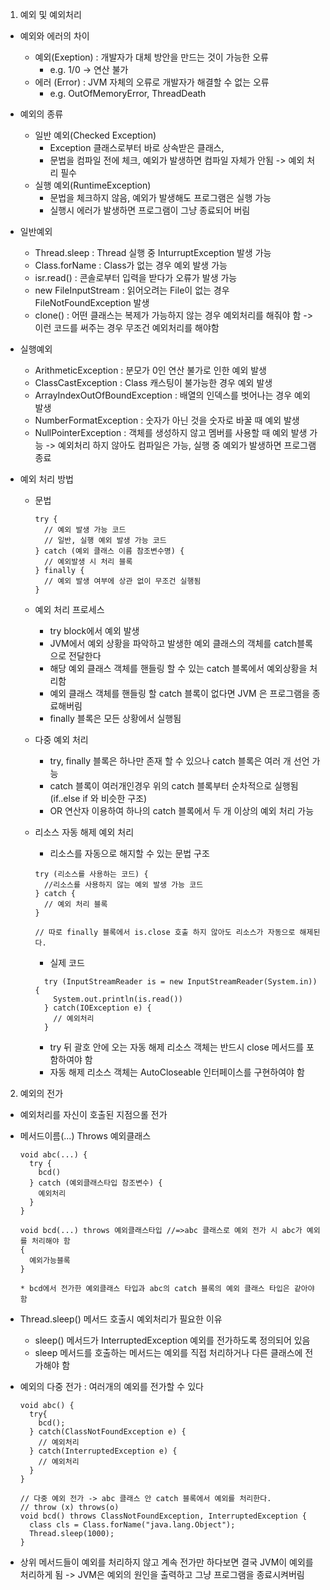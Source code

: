 1. 예외 및 예외처리

- 예외와 에러의 차이

  - 예외(Exeption) : 개발자가 대체 방안을 만드는 것이 가능한 오류
    - e.g. 1/0 -> 연산 불가
  - 에러 (Error) : JVM 자체의 오류로 개발자가 해결할 수 없는 오류
    - e.g. OutOfMemoryError, ThreadDeath

- 예외의 종류

  - 일반 예외(Checked Exception)
    - Exception 클래스로부터 바로 상속받은 클래스,
    - 문법을 컴파일 전에 체크, 예외가 발생하면 컴파일 자체가 안됨 -> 예외 처리 필수
  - 실행 예외(RuntimeException)
    - 문법을 체크하지 않음, 예외가 발생해도 프로그램은 실행 가능
    - 실행시 에러가 발생하면 프로그램이 그냥 종료되어 버림

- 일반예외

  - Thread.sleep : Thread 실행 중 InturruptException 발생 가능
  - Class.forName : Class가 없는 경우 예외 발생 가능
  - isr.read() : 콘솔로부터 입력을 받다가 오류가 발생 가능
  - new FileInputStream : 읽어오려는 File이 없는 경우 FileNotFoundException 발생
  - clone() : 어떤 클래스는 복제가 가능하지 않는 경우 예외처리를 해줘야 함
    -> 이런 코드를 써주는 경우 무조건 예외처리를 해야함

- 실행예외

  - ArithmeticException : 분모가 0인 연산 불가로 인한 예외 발생
  - ClassCastException : Class 캐스팅이 불가능한 경우 예외 발생
  - ArrayIndexOutOfBoundException : 배열의 인덱스를 벗어나는 경우 예외 발생
  - NumberFormatException : 숫자가 아닌 것을 숫자로 바꿀 때 예외 발생
  - NullPointerException : 객체를 생성하지 않고 멤버를 사용할 때 예외 발생 가능
    -> 예외처리 하지 않아도 컴파일은 가능, 실행 중 예외가 발생하면 프로그램 종료

- 예외 처리 방법

  - 문법

    ```
    try {
      // 예외 발생 가능 코드
      // 일반, 실행 예외 발생 가능 코드
    } catch (예외 클래스 이름 참조변수명) {
      // 예외발생 시 처리 블록
    } finally {
      // 예외 발생 여부에 상관 없이 무조건 실행됨
    }
    ```

  - 예외 처리 프로세스

    - try block에서 예외 발생
    - JVM에서 예외 상황을 파악하고 발생한 예외 클래스의 객체를 catch블록으로 전달한다
    - 해당 예외 클래스 객체를 핸들링 할 수 있는 catch 블록에서 예외상황을 처리함
    - 예외 클래스 객체를 핸들링 할 catch 블록이 없다면 JVM 은 프로그램을 종료해버림
    - finally 블록은 모든 상황에서 실행됨

  - 다중 예외 처리
    - try, finally 블록은 하나만 존재 할 수 있으나 catch 블록은 여러 개 선언 가능
    - catch 블록이 여러개인경우 위의 catch 블록부터 순차적으로 실행됨 (if..else if 와 비슷한 구조)
    - OR 연산자 이용하여 하나의 catch 블록에서 두 개 이상의 예외 처리 가능
  - 리소스 자동 해제 예외 처리

    - 리소스를 자동으로 해지할 수 있는 문법 구조

    ```
    try (리소스를 사용하는 코드) {
      //리소스를 사용하지 않는 예외 발생 가능 코드
    } catch {
      // 예외 처리 블록
    }

    // 따로 finally 블록에서 is.close 호출 하지 않아도 리소스가 자동으로 해제된다.
    ```

    - 실제 코드

    ```
      try (InputStreamReader is = new InputStreamReader(System.in)) {
        System.out.println(is.read())
      } catch(IOException e) {
        // 예외처리
      }
    ```

    - try 뒤 괄호 안에 오는 자동 해제 리소스 객체는 반드시 close 메서드를 포함하여야 함
    - 자동 해제 리소스 객체는 AutoCloseable 인터페이스를 구현하여야 함

2. 예외의 전가

- 예외처리를 자신이 호출된 지점으롤 전가
- 메서드이름(...) Throws 예외클래스

  ```
  void abc(...) {
    try {
      bcd()
    } catch (예외클래스타입 참조변수) {
      예외처리
    }
  }

  void bcd(...) throws 예외클래스타입 //=>abc 클래스로 예외 전가 시 abc가 예외를 처리해야 함
  {
    예외가능블록
  }

  * bcd에서 전가한 예외클래스 타입과 abc의 catch 블록의 예외 클래스 타입은 같아야 함
  ```

- Thread.sleep() 메서드 호출시 예외처리가 필요한 이유

  - sleep() 메서드가 InterruptedException 예외를 전가하도록 정의되어 있음
  - sleep 메서드를 호출하는 메서드는 예외를 직접 처리하거나 다른 클래스에 전가해야 함

- 예외의 다중 전가 : 여러개의 예외를 전가할 수 있다

  ```
  void abc() {
    try{
      bcd();
    } catch(ClassNotFoundException e) {
      // 예외처리
    } catch(InterruptedException e) {
      // 예외처리
    }
  }

  // 다중 예외 전가 -> abc 클래스 안 catch 블록에서 예외를 처리한다.
  // throw (x) throws(o)
  void bcd() throws ClassNotFoundException, InterruptedException {
    class cls = Class.forName("java.lang.Object");
    Thread.sleep(1000);
  }
  ```

- 상위 메서드들이 예외를 처리하지 않고 계속 전가만 하다보면 결국 JVM이 예외를 처리하게 됨
  -> JVM은 예외의 원인을 출력하고 그냥 프로그램을 종료시켜버림
